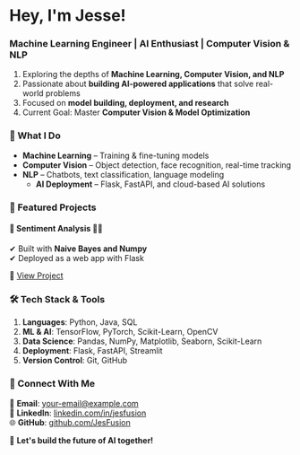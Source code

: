 # **Hey, I'm Jesse!**  
### **Machine Learning Engineer | AI Enthusiast | Computer Vision & NLP**  

1. Exploring the depths of **Machine Learning, Computer Vision, and NLP**
2. Passionate about **building AI-powered applications** that solve real-world problems
3. Focused on **model building, deployment, and research**
4. Current Goal: Master **Computer Vision & Model Optimization**  


### **🚀 What I Do**  
- **Machine Learning** – Training & fine-tuning models  
- **Computer Vision** – Object detection, face recognition, real-time tracking  
- **NLP** – Chatbots, text classification, language modeling  
  - **AI Deployment** – Flask, FastAPI, and cloud-based AI solutions  

### **📂 Featured Projects**  

#### 🔹 **Sentiment Analysis** 🐶🐱  
✔ Built with **Naive Bayes and Numpy**  
✔ Deployed as a web app with Flask  

🔗 [View Project](https://github.com/JesFusion/Dog-Cat-Classifier)  



### **🛠 Tech Stack & Tools**  

1. **Languages**: Python, Java, SQL
2. **ML & AI**: TensorFlow, PyTorch, Scikit-Learn, OpenCV
3. **Data Science**: Pandas, NumPy, Matplotlib, Seaborn, Scikit-Learn
4. **Deployment**: Flask, FastAPI, Streamlit
5. **Version Control**: Git, GitHub  


### **📢 Connect With Me**  

📧 **Email**: your-email@example.com  
🔗 **LinkedIn**: [linkedin.com/in/jesfusion](https://linkedin.com/in/jesfusion)  
🌐 **GitHub**: [github.com/JesFusion](https://github.com/JesFusion)  

🚀 **Let's build the future of AI together!**  










<!--## Welcome to JesFusion!👋

Hi, I’m Jesse `(JesFusion)` — a passionate **Machine Learning Engineer** on a mission to build groundbreaking AI models. This repository is a collection of my projects, experiments, and contributions in Machine Learning, Computer Vision, and Data Science

## Project groups
- Computer Vision – Object detection, image classification, and face recognition
- Natural Language Processing (NLP) – Sentiment analysis, text generation, chatbot models
- Deep Learning – Neural networks, CNNs, RNNs, transformers

## Connect With Me
_Follow me for more projects & AI content!_
- Email: [My email](jesfusionprox2gmail.com)
LinkedIn: linkedin.com/in/jesfusion
GitHub: github.com/JesFusion


Star this repo if you like my work! ⭐ Let’s build the future of AI together. 🚀
<!--
**JesFusion/JesFusion** is a ✨ _special_ ✨ repository because its `README.md` (this file) appears on your GitHub profile.

Here are some ideas to get you started:

- 🔭 I’m currently working on ...
- 🌱 I’m currently learning ...
- 👯 I’m looking to collaborate on ...
- 🤔 I’m looking for help with ...
- 💬 Ask me about ...
- 📫 How to reach me: ...
- 😄 Pronouns: ...
- ⚡ Fun fact: ...
-->
